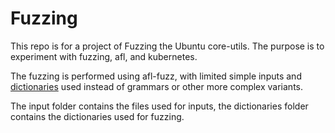 # Fuzzing

This repo is for a project of Fuzzing the Ubuntu core-utils.
The purpose is to experiment with fuzzing, afl, and kubernetes.

The fuzzing is performed using afl-fuzz, with limited simple inputs and [dictionaries](https://lcamtuf.blogspot.com/2015/01/afl-fuzz-making-up-grammar-with.html) used instead of grammars or other more complex variants.

The input folder contains the files used for inputs, the dictionaries folder contains the dictionaries used for fuzzing.

